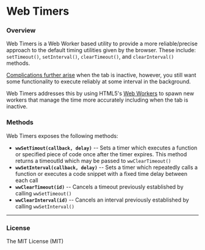# Web Timers

### Overview

Web Timers is a Web Worker based utility to provide a more reliable/precise approach to the default timing utilities given by the browser. These include: `setTimeout()`, `setInterval()`, `clearTimeout()`, and `clearInterval()` methods.

[Complications further arise](http://stackoverflow.com/a/16033979) when the tab is inactive, however, you still want some functionality to execute reliably at some interval in the background.

Web Timers addresses this by using HTML5's [Web Workers](https://developer.mozilla.org/en-US/docs/Web/API/Web_Workers_API/Using_web_workers) to spawn new workers that manage the time more accurately including when the tab is inactive.

### Methods

Web Timers exposes the following methods:

 - **`wwSetTimout(callback, delay)`** -- Sets a timer which executes a function or specified piece of code once after the timer expires. This method returns a timeoutId which may be passed to `wwClearTimeout()`
 - **`wwSetInterval(callback, delay)`** -- Sets a timer which repeatedly calls a function or executes a code snippet with a fixed time delay between each call
 - **`wwClearTimeout(id)`**  -- Cancels a timeout previously established by calling `wwSetTimeout()`
 - **`wwClearInterval(id)`**  -- Cancels an interval previously established by calling `wwSetInterval()`


---

### License

The MIT License (MIT)


